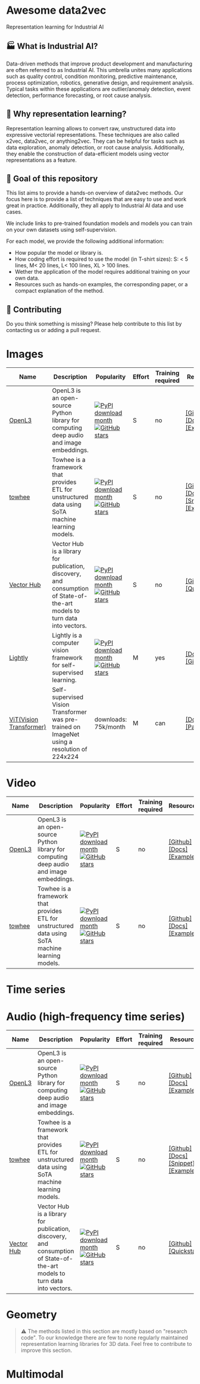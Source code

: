 # Awesome data2vec

Representation learning for Industrial AI

## :factory: What is Industrial AI?
Data-driven methods that improve product development and manufacturing are often referred to as Industrial AI. This umbrella unites many applications such as quality control, condition monitoring, predictive maintenance, process optimization, robotics, generative design, and requirement analysis. Typical tasks within these applications are outlier/anomaly detection, event detection, performance forecasting, or root cause analysis.

##  :compass: Why representation learning?
Representation learning allows to convert raw, unstructured data into expressive vectorial representations. These techniques are also called x2vec, data2vec, or anything2vec. They can be helpful for tasks such as data exploration, anomaly detection, or root cause analysis. Additionally, they enable the construction of data-efficient models using vector representations as a feature. 

## :dart: Goal of this repository
This list aims to provide a hands-on overview of data2vec methods. Our focus here is to provide a list of techniques that are easy to use and work great in practice. Additionally, they all apply to Industrial AI data and use cases.

We include links to pre-trained foundation models and models you can train on your own datasets using self-supervision.

For each model, we provide the following additional information:

- How popular the model or library is.
- How coding effort is required to use the model (in T-shirt sizes): S: < 5 lines, M< 20 lines, L< 100 lines, XL > 100 lines.
- Wether the application of the model requires additional training on your own data.
- Resources such as hands-on examples, the corresponding paper, or a compact explanation of the method.


## :open_hands: Contributing
Do you think something is missing? Please help contribute to this list by contacting us or adding a pull request.


# Images

| Name | Description | Popularity | Effort | Training required | Resources |
| ---- | ----------- | ---------- | ------ | ----------------- | --------- |
| [OpenL3](https://github.com/marl/openl3) | OpenL3 is an open-source Python library for computing deep audio and image embeddings. | [![PyPI download month](https://img.shields.io/pypi/dm/openl3.svg)](https://pypi.python.org/pypi/openl3/) [![GitHub stars](https://img.shields.io/github/stars/marl/openl3.svg?style=social&label=Star&maxAge=2592000)](https://GitHub.com/marl/openl3/stargazers/) | S | no | [[Github]](https://github.com/marl/openl3) [[Docs]](https://openl3.readthedocs.io/en/latest/?badge=latest) [[Example]](https://openl3.readthedocs.io/en/latest/tutorial.html#extracting-image-embeddings) |
 [towhee](https://docs.towhee.io/User%20Guides/Built-in%20Pipelines/image-embedding/) | Towhee is a framework that provides ETL for unstructured data using SoTA machine learning models. | [![PyPI download month](https://img.shields.io/pypi/dm/towhee.svg)](https://pypi.python.org/pypi/towhee/) [![GitHub stars](https://img.shields.io/github/stars/towhee-io/towhee.svg?style=social&label=Star&maxAge=2592000)](https://GitHub.com/towhee-io/towhee/stargazers/) | S | no | [[Github]](https://github.com/towhee-io/towhee) [[Docs]](https://docs.towhee.io/) [[Snippet]](https://hub.towhee.io/towhee/image-embedding-resnet50) [[Example]](https://github.com/towhee-io/examples/tree/main/image/reverse_image_search) |
 | [Vector Hub](https://github.com/RelevanceAI/vectorhub) | Vector Hub is a library for publication, discovery, and consumption of State-of-the-art models to turn data into vectors. | [![PyPI download month](https://img.shields.io/pypi/dm/vectorhub.svg)](https://pypi.python.org/pypi/vectorhub/) [![GitHub stars](https://img.shields.io/github/stars/RelevanceAI/vectorhub.svg?style=social&label=Star&maxAge=2592000)](https://GitHub.com/RelevanceAI/vectorhub/stargazers/) | S | no | [[Github]](https://github.com/RelevanceAI/vectorhub) [[Quickstart]](https://github.com/RelevanceAI/vectorhub/blob/main/examples/Quickstart.ipynb) |
 | [Lightly](https://www.lightly.ai/) | Lightly is a computer vision framework for self-supervised learning. | [![PyPI download month](https://img.shields.io/pypi/dm/lightly.svg)](https://pypi.python.org/pypi/lightly/) [![GitHub stars](https://img.shields.io/github/stars/lightly-ai/lightly.svg?style=social&label=Star&maxAge=2592000)](https://GitHub.com/lightly-ai/lightly/stargazers/) | M | yes | [[Docs]](https://docs.lightly.ai/) [[Github]](https://github.com/lightly-ai/lightly) |
| [ViT(Vision Transformer)](https://huggingface.co/google/vit-base-patch16-224) | Self-supervised Vision Transformer was pre-trained on ImageNet using a resolution of 224x224  | downloads: 75k/month | M | can | [[Docs]](https://huggingface.co/docs/transformers/model_doc/vit) [[Paper]](https://arxiv.org/pdf/2006.03677.pdf) |



# Video 
| Name | Description | Popularity | Effort | Training required | Resources |
| ---- | ----------- | ---------- | ------ | ----------------- | --------- |
| [OpenL3](https://github.com/marl/openl3) | OpenL3 is an open-source Python library for computing deep audio and image embeddings. | [![PyPI download month](https://img.shields.io/pypi/dm/openl3.svg)](https://pypi.python.org/pypi/openl3/) [![GitHub stars](https://img.shields.io/github/stars/marl/openl3.svg?style=social&label=Star&maxAge=2592000)](https://GitHub.com/marl/openl3/stargazers/) | S | no | [[Github]](https://github.com/marl/openl3) [[Docs]](https://openl3.readthedocs.io/en/latest/?badge=latest) [[Example]](https://openl3.readthedocs.io/en/latest/tutorial.html#processing-video-files) |
[towhee](https://docs.towhee.io/) | Towhee is a framework that provides ETL for unstructured data using SoTA machine learning models. | [![PyPI download month](https://img.shields.io/pypi/dm/towhee.svg)](https://pypi.python.org/pypi/towhee/) [![GitHub stars](https://img.shields.io/github/stars/towhee-io/towhee.svg?style=social&label=Star&maxAge=2592000)](https://GitHub.com/towhee-io/towhee/stargazers/) | S | no | [[Github]](https://github.com/towhee-io/towhee) [[Docs]](https://docs.towhee.io/) [[Example]](https://github.com/towhee-io/examples/tree/3a2207d67b10a246fd6a1654adf173d9902c3cf8/video/reverse_video_search) |

# Time series

# Audio (high-frequency time series)
| Name | Description | Popularity | Effort | Training required | Resources |
| ---- | ----------- | ---------- | ------ | ----------------- | --------- |
| [OpenL3](https://github.com/marl/openl3) | OpenL3 is an open-source Python library for computing deep audio and image embeddings. | [![PyPI download month](https://img.shields.io/pypi/dm/openl3.svg)](https://pypi.python.org/pypi/openl3/) [![GitHub stars](https://img.shields.io/github/stars/marl/openl3.svg?style=social&label=Star&maxAge=2592000)](https://GitHub.com/marl/openl3/stargazers/) | S | no | [[Github]](https://github.com/marl/openl3) [[Docs]](https://openl3.readthedocs.io/en/latest/?badge=latest) [[Example]](https://openl3.readthedocs.io/en/latest/tutorial.html#extracting-audio-embeddings) |
 [towhee](https://docs.towhee.io/User%20Guides/Built-in%20Pipelines/image-embedding/) | Towhee is a framework that provides ETL for unstructured data using SoTA machine learning models. | [![PyPI download month](https://img.shields.io/pypi/dm/towhee.svg)](https://pypi.python.org/pypi/towhee/) [![GitHub stars](https://img.shields.io/github/stars/towhee-io/towhee.svg?style=social&label=Star&maxAge=2592000)](https://GitHub.com/towhee-io/towhee/stargazers/) | S | no | [[Github]](https://github.com/towhee-io/towhee) [[Docs]](https://docs.towhee.io/) [[Snippet]](https://towhee.io/towhee/audio-embedding-vggish) [[Example]](https://github.com/towhee-io/examples/tree/main/audio/audio_classification) |
  | [Vector Hub](https://github.com/RelevanceAI/vectorhub) | Vector Hub is a library for publication, discovery, and consumption of State-of-the-art models to turn data into vectors. | [![PyPI download month](https://img.shields.io/pypi/dm/vectorhub.svg)](https://pypi.python.org/pypi/vectorhub/) [![GitHub stars](https://img.shields.io/github/stars/RelevanceAI/vectorhub.svg?style=social&label=Star&maxAge=2592000)](https://GitHub.com/RelevanceAI/vectorhub/stargazers/) | S | no | [[Github]](https://github.com/RelevanceAI/vectorhub) [[Quickstart]](https://github.com/RelevanceAI/vectorhub/blob/main/examples/Quickstart.ipynb) |

# Geometry
> :warning: The methods listed in this section are mostly based on "research code". To our knowledge there are few to none regularly maintained representation learning libraries for 3D data. Feel free to contribute to improve this section. 


# Multimodal



